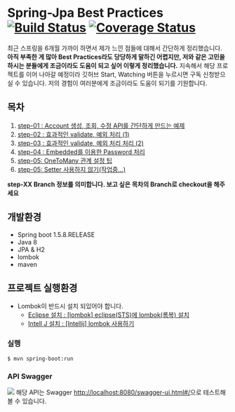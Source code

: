 # Spring-Jpa Best Practices [![Build Status](https://travis-ci.org/cheese10yun/spring-jpa-best-practices.svg?branch=master)](https://travis-ci.org/cheese10yun/spring-jpa-best-practices) [![Coverage Status](https://coveralls.io/repos/github/cheese10yun/spring-jpa/badge.svg?branch=master)](https://coveralls.io/github/cheese10yun/spring-jpa?branch=master)

최근 스프링을 6개월 가까이 하면서 제가 느낀 점들에 대해서 간단하게 정리했습니다. **아직 부족한 게 많아 Best Practices라도 당당하게 말하긴 어렵지만, 저와 같은 고민을 하시는 분들에게 조금이라도 도움이 되고 싶어 이렇게 정리했습니다.** 지속해서 해당 프로젝트를 이어 나아갈 예정이라 깃허브 Start, Watching 버튼을 누르시면 구독 신청받으실 수 있습니다. 저의 경험이 여러분에게 조금이라도 도움이 되기를 기원합니다.


## 목차
1. [step-01 : Account 생성, 조회, 수정 API를 간단하게 만드는 예제](https://github.com/cheese10yun/spring-jpa/blob/master/doc/step-01.md)
2. [step-02 : 효과적인 validate, 예외 처리 (1)](https://github.com/cheese10yun/spring-jpa/blob/master/doc/step-02.md)
3. [step-03 : 효과적인 validate, 예외 처리 처리 (2)](https://github.com/cheese10yun/spring-jpa-best-practices/blob/master/doc/step-03.md)
4. [step-04 : Embedded를 이용한 Password 처리](https://github.com/cheese10yun/spring-jpa-best-practices/blob/master/doc/step-04.md)
5. [step-05: OneToMany 관계 설정 팁](https://github.com/cheese10yun/spring-jpa-best-practices/blob/master/doc/step-05.md)
6. [step-05: Setter 사용하지 않기(작업중...)]()

**step-XX Branch 정보를 의미합니다. 보고 싶은 목차의 Branch로 checkout을 해주세요**



## 개발환경
* Spring boot 1.5.8.RELEASE
* Java 8
* JPA & H2
* lombok
* maven

## 프로젝트 실행환경

* Lombok이 반드시 설치 되있어야 합니다.
  - [Eclipse 설치 : [lombok] eclipse(STS)에 lombok(롬복) 설치](http://countryxide.tistory.com/16)
  - [Intell J 설치 : [Intellij] lombok 사용하기](http://blog.woniper.net/229)

### 실행
```
$ mvn spring-boot:run
```

### API Swagger
![](https://i.imgur.com/1cc1auF.png)
해당 API는 Swagger [http://localhost:8080/swagger-ui.html#/](http://localhost:8080/swagger-ui.html#/)으로 테스트해 볼 수 있습니다.
